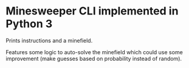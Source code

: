 # Minesweeper CLI implemented in Python 3

Prints instructions and a minefield. 

Features some logic to auto-solve the minefield which could use some improvement (make guesses based on probability instead of random).

